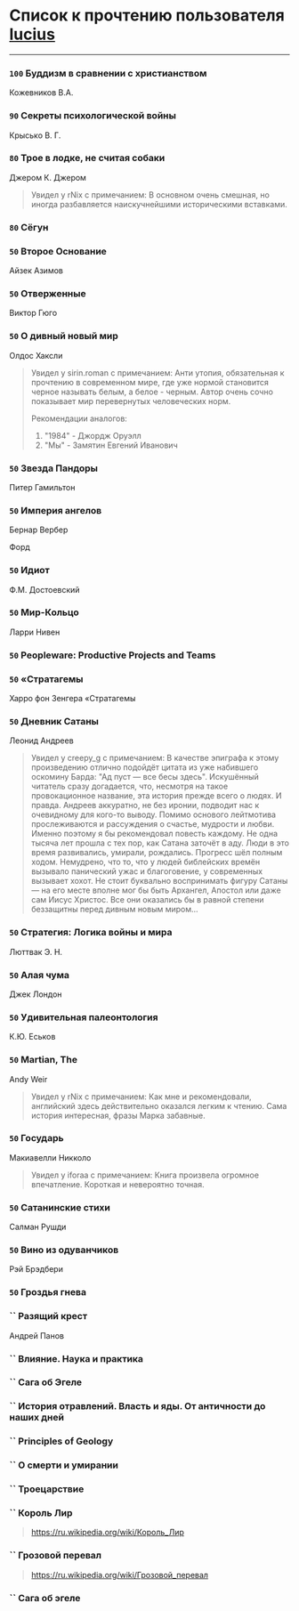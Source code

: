# Список к прочтению пользователя [lucius](http://gurov.bitbucket.org/)
---

### `100` Буддизм в сравнении с христианством
Кожевников В.А.

### `90` Секреты психологической войны
Крысько В. Г.

### `80` Трое в лодке, не считая собаки
Джером К. Джером
> Увидел у rNix с примечанием: В основном очень смешная, но иногда разбавляется наискучнейшими историческими вставками.

### `80` Сёгун

### `50` Второе Основание
Айзек Азимов

### `50` Отверженные
Виктор Гюго

### `50` О дивный новый мир
Олдос Хаксли
> Увидел у sirin.roman с примечанием: Анти утопия, обязательная к прочтению в современном мире, где уже нормой становится черное называть белым, а белое - черным.
> Автор очень сочно показывает мир перевернутых человеческих норм.
> 
> Рекомендации аналогов: 
> 1) "1984" - Джордж Оруэлл
> 2) "Мы" - Замятин Евгений Иванович

### `50` Звезда Пандоры
Питер Гамильтон

### `50` Империя ангелов
Бернар Вербер

Форд

### `50` Идиот
Ф.М. Достоевский

### `50` Мир-Кольцо
Ларри Нивен

### `50` Peopleware: Productive Projects and Teams

### `50` «Стратагемы
Харро фон Зенгера «Стратагемы

### `50` Дневник Сатаны
Леонид Андреев
> Увидел у creepy_g с примечанием: В качестве эпиграфа к этому произведению отлично подойдёт цитата из уже набившего оскомину Барда: "Ад пуст — все бесы здесь".
> Искушённый читатель сразу догадается, что, несмотря на такое провокационное название, эта история  прежде всего о людях. И правда. Андреев аккуратно, не без иронии, подводит нас к очевидному для кого-то выводу. Помимо основого лейтмотива прослеживаются и рассуждения о счастье, мудрости и любви. Именно поэтому я бы рекомендовал повесть каждому.
> Не одна тысяча лет прошла с тех пор, как Сатана заточёт в аду. Люди в это время развивались, умирали, рождались. Прогресс шёл полным ходом. Немудрено, что то, что у людей библейских времён вызывало панический ужас и благоговение, у современных вызывает хохот. 
> Не стоит буквально воспринимать фигуру Сатаны — на его месте вполне мог бы быть Архангел, Апостол или даже сам Иисус Христос. Все они оказались бы в равной степени беззащитны перед дивным новым миром...

### `50` Стратегия: Логика войны и мира
Люттвак Э. Н.

### `50` Алая чума
Джек Лондон

### `50` Удивительная палеонтология
К.Ю. Еськов

### `50` Martian, The
Andy Weir
> Увидел у rNix с примечанием: Как мне и рекомендовали, английский здесь действительно оказался легким к чтению. 
> Сама история интересная, фразы Марка забавные.

### `50` Государь
Макиавелли Никколо
> Увидел у iforaa с примечанием: Книга произвела огромное впечатление. Короткая и невероятно точная.

### `50` Сатанинские стихи
Салман Рушди

### `50` Вино из одуванчиков
Рэй Брэдбери

### `50` Гроздья гнева

### `` Разящий крест
Андрей Панов

### `` Влияние. Наука и практика

### `` Сага об Эгеле

### `` История отравлений. Власть и яды. От античности до наших дней

### `` Principles of Geology

### `` О смерти и умирании

### `` Троецарствие

### `` Король Лир
> https://ru.wikipedia.org/wiki/Король_Лир

### `` Грозовой перевал
> https://ru.wikipedia.org/wiki/Грозовой_перевал

### `` Сага об эгеле

